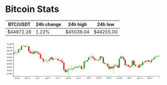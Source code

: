 # Bitcoin Stats

BTC/USDT|24h change|24h high|24h low|
|---|---|---|---|
|$44872.28|1.22%|$45036.04|$44255.00|

<img src="./chart.svg">
